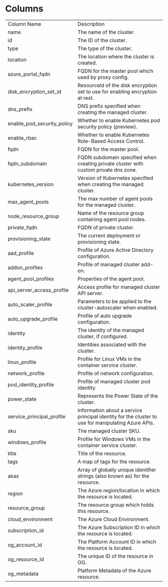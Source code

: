 # Columns  

<table>
	<tr><td>Column Name</td><td>Description</td></tr>
	<tr><td>name</td><td>The name of the cluster.</td></tr>
	<tr><td>id</td><td>The ID of the cluster.</td></tr>
	<tr><td>type</td><td>The type of the cluster.</td></tr>
	<tr><td>location</td><td>The location where the cluster is created.</td></tr>
	<tr><td>azure_portal_fqdn</td><td>FQDN for the master pool which used by proxy config.</td></tr>
	<tr><td>disk_encryption_set_id</td><td>ResourceId of the disk encryption set to use for enabling encryption at rest.</td></tr>
	<tr><td>dns_prefix</td><td>DNS prefix specified when creating the managed cluster.</td></tr>
	<tr><td>enable_pod_security_policy</td><td>Whether to enable Kubernetes pod security policy (preview).</td></tr>
	<tr><td>enable_rbac</td><td>Whether to enable Kubernetes Role-Based Access Control.</td></tr>
	<tr><td>fqdn</td><td>FQDN for the master pool.</td></tr>
	<tr><td>fqdn_subdomain</td><td>FQDN subdomain specified when creating private cluster with custom private dns zone.</td></tr>
	<tr><td>kubernetes_version</td><td>Version of Kubernetes specified when creating the managed cluster.</td></tr>
	<tr><td>max_agent_pools</td><td>The max number of agent pools for the managed cluster.</td></tr>
	<tr><td>node_resource_group</td><td>Name of the resource group containing agent pool nodes.</td></tr>
	<tr><td>private_fqdn</td><td>FQDN of private cluster.</td></tr>
	<tr><td>provisioning_state</td><td>The current deployment or provisioning state.</td></tr>
	<tr><td>aad_profile</td><td>Profile of Azure Active Directory configuration.</td></tr>
	<tr><td>addon_profiles</td><td>Profile of managed cluster add-on.</td></tr>
	<tr><td>agent_pool_profiles</td><td>Properties of the agent pool.</td></tr>
	<tr><td>api_server_access_profile</td><td>Access profile for managed cluster API server.</td></tr>
	<tr><td>auto_scaler_profile</td><td>Parameters to be applied to the cluster-autoscaler when enabled.</td></tr>
	<tr><td>auto_upgrade_profile</td><td>Profile of auto upgrade configuration.</td></tr>
	<tr><td>identity</td><td>The identity of the managed cluster, if configured.</td></tr>
	<tr><td>identity_profile</td><td>Identities associated with the cluster.</td></tr>
	<tr><td>linux_profile</td><td>Profile for Linux VMs in the container service cluster.</td></tr>
	<tr><td>network_profile</td><td>Profile of network configuration.</td></tr>
	<tr><td>pod_identity_profile</td><td>Profile of managed cluster pod identity.</td></tr>
	<tr><td>power_state</td><td>Represents the Power State of the cluster.</td></tr>
	<tr><td>service_principal_profile</td><td>Information about a service principal identity for the cluster to use for manipulating Azure APIs.</td></tr>
	<tr><td>sku</td><td>The managed cluster SKU.</td></tr>
	<tr><td>windows_profile</td><td>Profile for Windows VMs in the container service cluster.</td></tr>
	<tr><td>title</td><td>Title of the resource.</td></tr>
	<tr><td>tags</td><td>A map of tags for the resource.</td></tr>
	<tr><td>akas</td><td>Array of globally unique identifier strings (also known as) for the resource.</td></tr>
	<tr><td>region</td><td>The Azure region/location in which the resource is located.</td></tr>
	<tr><td>resource_group</td><td>The resource group which holds this resource.</td></tr>
	<tr><td>cloud_environment</td><td>The Azure Cloud Environment.</td></tr>
	<tr><td>subscription_id</td><td>The Azure Subscription ID in which the resource is located.</td></tr>
	<tr><td>og_account_id</td><td>The Platform Account ID in which the resource is located.</td></tr>
	<tr><td>og_resource_id</td><td>The unique ID of the resource in OG.</td></tr>
	<tr><td>og_metadata</td><td>Platform Metadata of the Azure resource.</td></tr>
</table>
